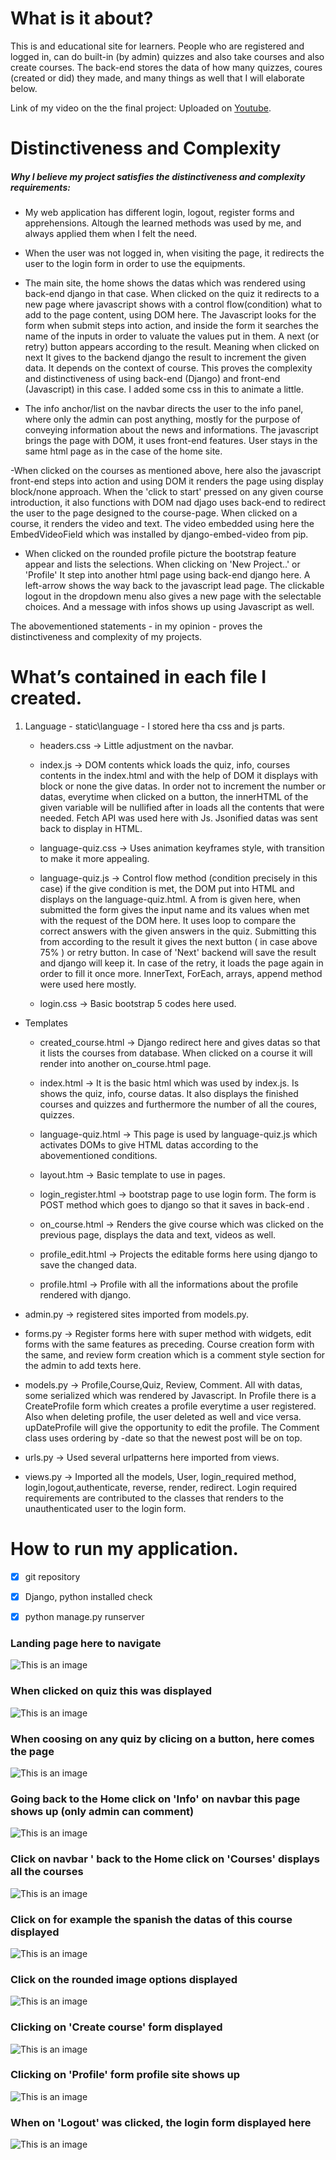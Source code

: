 # What is it about?

This is and educational site for learners. People who are registered and logged in, can do built-in (by admin) quizzes 
and also take courses and also create courses. The back-end stores the data of how many quizzes, coures (created or did)
they made, and many things as well that I will elaborate below.

Link of my video on the the final project:  Uploaded on [Youtube](https://pages.github.com/).

# Distinctiveness and Complexity

##### Why I believe my project satisfies the distinctiveness and complexity requirements: #####

- My web application has different login, logout, register forms and apprehensions. Altough the learned methods was used
  by me, and always applied them when I felt the need.

- When the user was not logged in, when visiting the page, it redirects the user to the login form in order to use the equipments.

- The main site, the home shows the datas which was rendered using back-end django in that case. When clicked on the quiz it
  redirects to a new page where javascript shows with a control flow(condition) what to add to the page content, using DOM here.
  The Javascript looks for the form when submit steps into action, and inside the form it searches the name of the inputs in order
  to valuate the values put in them. A next (or retry) button appears according to the result. Meaning when clicked on next It 
  gives to the backend django the result to increment the given data. It depends on the context of course. This proves the complexity
  and distinctiveness of using back-end (Django) and front-end (Javascript) in this case. I added some css in this to animate a little.
  
 - The info anchor/list on the navbar directs the user to the info panel, where only the admin can post anything, mostly for the purpose
  of conveying information about the news and informations. The javascript brings the page with DOM, it uses front-end features. User stays
  in the same html page as in the case of the home site.
  
  -When clicked on the courses as mentioned above, here also the javascript front-end steps into action and using DOM it renders the page
  using display block/none approach. When the 'click to start' pressed on any given course introduction, it also functions with DOM nad djago 
  uses back-end to redirect the user to the page designed to the course-page. When clicked on a course, it renders the video and text.
  The video embedded using here the EmbedVideoField which was installed by django-embed-video from pip.
  
  - When clicked on the rounded profile picture the bootstrap feature appear and lists the selections. When clicking on 'New Project..' or 'Profile'
   It step into another html page using back-end django here. A left-arrow shows the way back to the javascript lead page.
   The clickable logout in the dropdown menu also gives a new page with the selectable choices. And a message with infos shows up using Javascript
   as well.
   
   The abovementioned statements - in my opinion - proves the distinctiveness and complexity of my projects. 
  
  
  # What’s contained in each file I created.
  1. Language
    - static\language - I stored here tha css and js parts.
    
     - headers.css -> Little adjustment on the navbar.
     
     - index.js -> DOM contents whick loads the quiz, info, courses contents in the index.html and with the help of DOM it displays 
       with block or none the give datas. In order not to increment the number or datas, everytime when clicked on a button, the innerHTML of the given variable 
       will be nullified after in loads all the contents that were needed. Fetch API was used here with Js. Jsonified datas was sent back to display in HTML.
        
     - language-quiz.css -> Uses animation keyframes style, with transition to make it more appealing.
     
     - language-quiz.js -> Control flow method (condition precisely in this case) if the give condition is met, the DOM put into HTML and displays on the
       language-quiz.html. A from is given here, when submitted the form gives the input name and its values when met with the request of the DOM here.
       It uses loop to compare the correct answers with the given answers in the quiz. Submitting this from according to the result it gives the next button
       ( in case above 75% ) or retry button. In case of 'Next' backend will save the result and django will keep it. In case of the retry, it loads the page 
       again in order to fill it once more. InnerText, ForEach, arrays, append method were used here mostly.
     
     - login.css -> Basic bootstrap 5 codes here used.
   

   - Templates
   
     - created_course.html -> Django redirect here and gives datas so that it lists the courses from database. When clicked on a course it will render into another
       on_course.html page. 
       
     - index.html -> It is the basic html which was used by index.js. Is shows the quiz, info, course datas. It also displays the finished courses and quizzes and 
       furthermore the number of all the coures, quizzes.
       
     - language-quiz.html -> This page is used by language-quiz.js which activates DOMs to give HTML datas according to the abovementioned conditions.
     
     - layout.htm -> Basic template to use in pages.
     
     - login_register.html -> bootstrap page to use login form. The form is POST method which goes to django so that it saves in back-end .
     
     - on_course.html -> Renders the give course which was clicked on the previous page, displays the data and text, videos as well.
      
     - profile_edit.html -> Projects the editable forms here using django to save the changed data.
     
     - profile.html -> Profile with all the informations about the profile rendered with django.
     
   - admin.py -> registered sites imported from models.py.
   
   - forms.py -> Register forms here with super method with widgets, edit forms with the same features as preceding. Course creation form with the same, and review
     form creation which is a comment style section for the admin to add texts here.
     
   - models.py -> Profile,Course,Quiz, Review, Comment. All with datas, some serialized which was rendered by Javascript. In Profile there is a CreateProfile form 
     which creates a profile everytime a user registered. Also when deleting profile, the user deleted as well and vice versa. upDateProfile will give the opportunity
     to edit the profile. The Comment class uses ordering by -date so that the newest post will be on top.
     
   - urls.py -> Used several urlpatterns here imported from views.
   
   - views.py -> Imported all the models, User, login_required method, login,logout,authenticate, reverse, render, redirect. Login required requirements are contributed
     to the classes that renders to the unauthenticated user to the login form.
  

 #  How to run my application. #
- [x] git repository   
- [x]  Django, python installed check
- [x]  python manage.py runserver    


  ### Landing page here to navigate ###

![This is an image](https://i.postimg.cc/5tVBrVYN/1.png)


  ### When clicked on quiz this was displayed ###

![This is an image](https://i.postimg.cc/kg09871s/2.png)


  ### When coosing on any quiz by clicing on a button, here comes the page ###

![This is an image](https://i.postimg.cc/hvZRGnQ9/3.png)


  ### Going back to the Home click on 'Info' on navbar this page shows up (only admin can comment) ###

![This is an image](https://i.postimg.cc/bwtfqKyt/4.png)

  ### Click on navbar ' back to the Home click on 'Courses' displays all the courses ###

![This is an image](https://i.postimg.cc/7L1v20TP/5.png)


  ### Click on for example the spanish the datas of this course displayed ###

![This is an image](https://i.postimg.cc/PxdgzJmW/6.png)


  ### Click on the rounded image options displayed ###

![This is an image](https://i.postimg.cc/gJ4fMpDf/7.png)


  ### Clicking on 'Create course' form displayed ###

![This is an image](https://i.postimg.cc/QCyv3qvm/8.png)


  ### Clicking on 'Profile' form profile site shows up ###

![This is an image](https://i.postimg.cc/44LDVJnc/9.png)

  ### When on 'Logout' was clicked, the login form displayed here ###

![This is an image](https://i.postimg.cc/MKgg3d7K/10.png)

